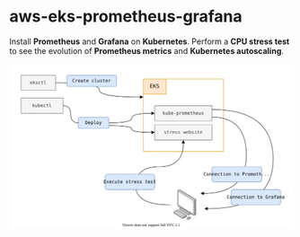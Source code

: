 # aws-eks-prometheus-grafana

Install **Prometheus** and **Grafana** on **Kubernetes**. Perform a **CPU stress test** to see the evolution of **Prometheus metrics** and **Kubernetes autoscaling**.

![architecture.svg](architecture.svg)
